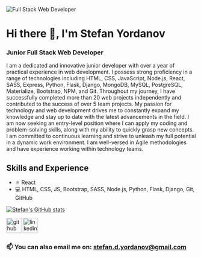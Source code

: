 ![Full Stack Web Developer](https://media.licdn.com/dms/image/D4E16AQFRfLY4pYgs3g/profile-displaybackgroundimage-shrink_350_1400/0/1679492150976?e=1684972800&v=beta&t=kqMttOQjz7a9_-sJX81QOo0QkcvkH46SzHCkl9qW2-o](https://media.licdn.com/dms/image/D4E16AQFRfLY4pYgs3g/profile-displaybackgroundimage-shrink_350_1400/0/1679492150976?e=1693440000&v=beta&t=8b3AJXlJKMaYUE7kOOQM5exCxHriHSpMxTFQVehSXHo))

# Hi there 👋, I'm Stefan Yordanov
### Junior Full Stack Web Developer


I am a dedicated and innovative junior developer with over a year of practical experience in web development. I possess strong proficiency in a range of technologies including HTML, CSS, JavaScript, Node.js, React, SASS, Express, Python, Flask, Django, MongoDB, MySQL, PostgreSQL, Materialize, Bootstrap, NPM, and Git.
Throughout my journey, I have successfully completed more than 20 web projects independently and contributed to the success of over 5 team projects. My passion for technology and web development drives me to constantly expand my knowledge and stay up to date with the latest advancements in the field.
I am now seeking an entry-level position where I can apply my coding and problem-solving skills, along with my ability to quickly grasp new concepts. I am committed to continuous learning and strive to unleash my full potential in a dynamic work environment.
I am well-versed in Agile methodologies and have experience working within technology teams.


## Skills and Experience
* ⚛ React
* 💻 HTML, CSS, JS, Bootstrap, SASS, Node.js, Python, Flask, Django, Git, GitHub



[![Stefan's GitHub stats](https://github-readme-stats.vercel.app/api?username=steff880)](https://github.com/anuraghazra/github-readme-stats)

[<img src='https://cdn.jsdelivr.net/npm/simple-icons@3.0.1/icons/github.svg' alt='github' height='40'>](https://github.com/steff880)  [<img src='https://cdn.jsdelivr.net/npm/simple-icons@3.0.1/icons/linkedin.svg' alt='linkedin' height='40'>](https://www.linkedin.com/in/https://www.linkedin.com/in/steff-yordanov-web-dev//)  

### 📫 You can also email me on: stefan.d.yordanov@gmail.com

<!-- ## Examples of Work

<img src="https://github.com/steff880/MS4-theDOM/raw/main/docs/images/responsive1.png" width="250px"/>
 -->
<!--
**steff880/steff880** is a ✨ _special_ ✨ repository because its `README.md` (this file) appears on your GitHub profile.

Here are some ideas to get you started:

- 🔭 I’m currently working on ...
- 🌱 I’m currently learning ...
- 👯 I’m looking to collaborate on ...
- 🤔 I’m looking for help with ...
- 💬 Ask me about ...
- 📫 How to reach me: ...
- 😄 Pronouns: ...
- ⚡ Fun fact: ...
-->
